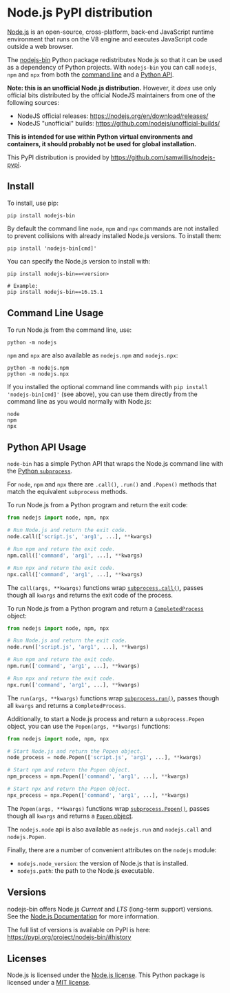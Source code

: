 # Node.js PyPI distribution

[Node.js][nodejs] is an open-source, cross-platform, back-end JavaScript runtime
environment that runs on the V8 engine and executes JavaScript code outside a
web browser. 

The [nodejs-bin][pypi] Python package redistributes Node.js so that it can be
used as a dependency of Python projects. With `nodejs-bin` you can call
`nodejs`, `npm` and `npx` from both the [command line](#command-line-usage) and
a [Python API](#python-api-usage).

**Note: this is an unofficial Node.js distribution.** However, it _does_ use
only official bits distributed by the official NodeJS maintainers from one of
the following sources:

* NodeJS official releases: <https://nodejs.org/en/download/releases/>
* NodeJS "unofficial" builds: <https://github.com/nodejs/unofficial-builds/>

**This is intended for use within Python virtual environments and containers, it
should probably not be used for global installation.**

This PyPI distribution is provided by
<https://github.com/samwillis/nodejs-pypi>.


## Install

To install, use pip:

```shell
pip install nodejs-bin
```

By default the command line `node`, `npm` and `npx` commands are not installed
to prevent collisions with already installed Node.js versions. To install them:

```shell
pip install 'nodejs-bin[cmd]'
```

You can specify the Node.js version to install with:

```shell
pip install nodejs-bin==<version>

# Example:
pip install nodejs-bin==16.15.1
```

Command Line Usage
------------------

To run Node.js from the command line, use:

```shell
python -m nodejs
```

`npm` and `npx` are also available as `nodejs.npm` and `nodejs.npx`:

```shell
python -m nodejs.npm
python -m nodejs.npx
```

If you installed the optional command line commands with `pip install 'nodejs-bin[cmd]'` (see above), you can use them directly from the command line as you would normally with Node.js:

```shell
node
npm
npx
```

Python API Usage
----------------

`node-bin` has a simple Python API that wraps the Node.js command line with the
[Python `subprocess`][python-docs-subprocess].

For `node`, `npm` and `npx` there are `.call()`, `.run()` and `.Popen()` methods
that match the equivalent `subprocess` methods.

To run Node.js from a Python program and return the exit code:

```python
from nodejs import node, npm, npx

# Run Node.js and return the exit code.
node.call(['script.js', 'arg1', ...], **kwargs)

# Run npm and return the exit code.
npm.call(['command', 'arg1', ...], **kwargs)

# Run npx and return the exit code.
npx.call(['command', 'arg1', ...], **kwargs)
```

The `call(args, **kwargs)` functions wrap
[`subprocess.call()`][python-docs-subprocess-call], passes though all `kwargs`
and returns the exit code of the process.

To run Node.js from a Python program and return a
[`CompletedProcess`][python-docs-subprocess-completed-process] object:

```python
from nodejs import node, npm, npx

# Run Node.js and return the exit code.
node.run(['script.js', 'arg1', ...], **kwargs)

# Run npm and return the exit code.
npm.run(['command', 'arg1', ...], **kwargs)

# Run npx and return the exit code.
npx.run(['command', 'arg1', ...], **kwargs)
```

The `run(args, **kwargs)` functions wrap
[`subprocess.run()`][python-docs-subprocess-run], passes though all `kwargs` and
returns a `CompletedProcess`.

Additionally, to start a Node.js process and return a `subprocess.Popen` object, you can use the `Popen(args, **kwargs)` functions:

```python
from nodejs import node, npm, npx

# Start Node.js and return the Popen object.
node_process = node.Popen(['script.js', 'arg1', ...], **kwargs)

# Start npm and return the Popen object.
npm_process = npm.Popen(['command', 'arg1', ...], **kwargs)

# Start npx and return the Popen object.
npx_process = npx.Popen(['command', 'arg1', ...], **kwargs)
```

The `Popen(args, **kwargs)` functions wrap
[`subprocess.Popen()`][python-docs-subprocess-popen], passes though all `kwargs`
and returns a [`Popen` object][python-docs-subprocess-popen-objects].

The `nodejs.node` api is also available as `nodejs.run` and `nodejs.call` and
`nodejs.Popen`.

Finally, there are a number of convenient attributes on the `nodejs` module:

  * `nodejs.node_version`: the version of Node.js that is installed.
  * `nodejs.path`: the path to the Node.js executable.


## Versions

nodejs-bin offers Node.js *Current* and *LTS* (long-term support) versions. See
the [Node.js Documentation][nodejs-releases] for more information.

The full list of versions is available on PyPI is here:
<https://pypi.org/project/nodejs-bin/#history>


## Licenses

Node.js is licensed under the [Node.js license][nodejs-license].
This Python package is licensed under a [MIT license][nodejs-pypi-license].



<!--// links //-->
[nodejs]: https://nodejs.org/
[nodejs-license]: https://raw.githubusercontent.com/nodejs/node/master/LICENSE
[nodejs-releases]: https://nodejs.org/en/about/releases/
[nodejs-pypi-license]: LICENSE
[pypi]: https://pypi.org/project/nodejs-bin/
[python-docs-subprocess]: https://docs.python.org/3/library/subprocess.html
[python-docs-subprocess-call]: https://docs.python.org/3/library/subprocess.html#subprocess.call
[python-docs-subprocess-run]: https://docs.python.org/3/library/subprocess.html#subprocess.run
[python-docs-subprocess-popen]: https://docs.python.org/3/library/subprocess.html#subprocess.Popen
[python-docs-subprocess-completed-process]: https://docs.python.org/3/library/subprocess.html#subprocess.CompletedProcess
[python-docs-subprocess-popen-objects]: https://docs.python.org/3/library/subprocess.html#popen-objects
